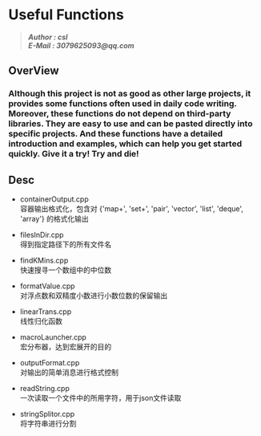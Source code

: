 # Useful Functions
>___Author : csl___  
>___E-Mail : 3079625093@qq.com___

## OverView

### Although this project is not as good as other large projects, it provides some functions often used in daily code writing. Moreover, these functions do not depend on third-party libraries. They are easy to use and can be pasted directly into specific projects. And these functions have a detailed introduction and examples, which can help you get started quickly. Give it a try! Try and die!

## Desc

+ containerOutput.cpp   
    容器输出格式化，包含对 {'map+', 'set+', 'pair', 'vector', 'list', 'deque', 'array'} 的格式化输出  

+ filesInDir.cpp  
    得到指定路径下的所有文件名  

+ findKMins.cpp  
    快速搜寻一个数组中的中位数  

+ formatValue.cpp  
    对浮点数和双精度小数进行小数位数的保留输出  

+ linearTrans.cpp  
    线性归化函数  
    
+ macroLauncher.cpp   
    宏分布器，达到宏展开的目的

+ outputFormat.cpp  
    对输出的简单消息进行格式控制  
    
+ readString.cpp  
    一次读取一个文件中的所用字符，用于json文件读取  
    
+ stringSplitor.cpp  
    将字符串进行分割  

